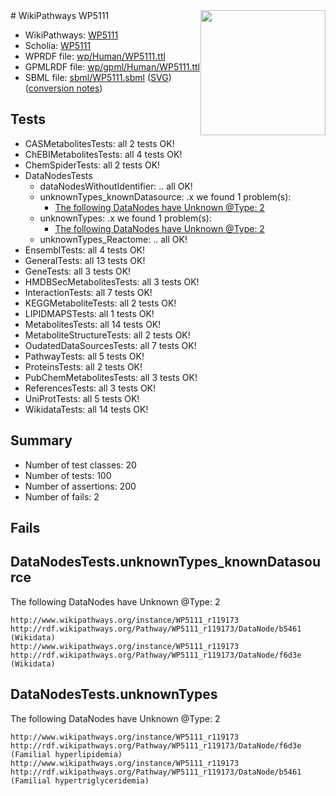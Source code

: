 <img style="float: right; width: 200px" src="../logo.png" />
# WikiPathways WP5111

* WikiPathways: [WP5111](https://identifiers.org/wikipathways:WP5111)
* Scholia: [WP5111](https://scholia.toolforge.org/wikipathways/WP5111)
* WPRDF file: [wp/Human/WP5111.ttl](../wp/Human/WP5111.ttl)
* GPMLRDF file: [wp/gpml/Human/WP5111.ttl](../wp/gpml/Human/WP5111.ttl)
* SBML file: [sbml/WP5111.sbml](../sbml/WP5111.sbml) ([SVG](../sbml/WP5111.svg)) ([conversion notes](../sbml/WP5111.txt))

## Tests
* CASMetabolitesTests: all 2 tests OK!
* ChEBIMetabolitesTests: all 4 tests OK!
* ChemSpiderTests: all 2 tests OK!
* DataNodesTests
    * dataNodesWithoutIdentifier: .. all OK!
    * unknownTypes_knownDatasource: .x we found 1 problem(s):
        * [The following DataNodes have Unknown @Type: 2](#904516d7)
    * unknownTypes: .x we found 1 problem(s):
        * [The following DataNodes have Unknown @Type: 2](#839973e0)
    * unknownTypes_Reactome: .. all OK!
* EnsemblTests: all 4 tests OK!
* GeneralTests: all 13 tests OK!
* GeneTests: all 3 tests OK!
* HMDBSecMetabolitesTests: all 3 tests OK!
* InteractionTests: all 7 tests OK!
* KEGGMetaboliteTests: all 2 tests OK!
* LIPIDMAPSTests: all 1 tests OK!
* MetabolitesTests: all 14 tests OK!
* MetaboliteStructureTests: all 2 tests OK!
* OudatedDataSourcesTests: all 7 tests OK!
* PathwayTests: all 5 tests OK!
* ProteinsTests: all 2 tests OK!
* PubChemMetabolitesTests: all 3 tests OK!
* ReferencesTests: all 3 tests OK!
* UniProtTests: all 5 tests OK!
* WikidataTests: all 14 tests OK!


## Summary

* Number of test classes: 20
* Number of tests: 100
* Number of assertions: 200
* Number of fails: 2

## Fails

<a name="904516d7" />

## DataNodesTests.unknownTypes_knownDatasource

The following DataNodes have Unknown @Type: 2
```
http://www.wikipathways.org/instance/WP5111_r119173 http://rdf.wikipathways.org/Pathway/WP5111_r119173/DataNode/b5461 (Wikidata)
http://www.wikipathways.org/instance/WP5111_r119173 http://rdf.wikipathways.org/Pathway/WP5111_r119173/DataNode/f6d3e (Wikidata)
```

<a name="839973e0" />

## DataNodesTests.unknownTypes

The following DataNodes have Unknown @Type: 2
```
http://www.wikipathways.org/instance/WP5111_r119173 http://rdf.wikipathways.org/Pathway/WP5111_r119173/DataNode/f6d3e (Familial hyperlipidemia)
http://www.wikipathways.org/instance/WP5111_r119173 http://rdf.wikipathways.org/Pathway/WP5111_r119173/DataNode/b5461 (Familial hypertriglyceridemia)
```

